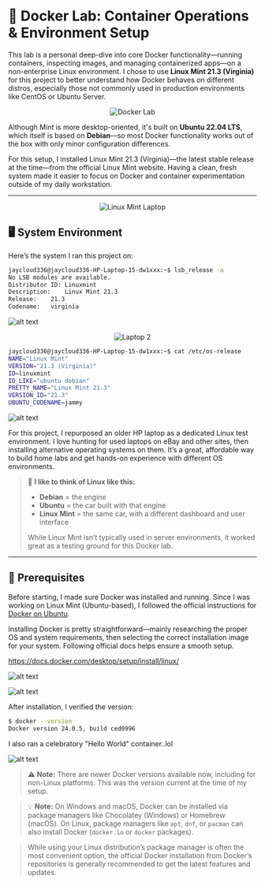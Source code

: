# 🐳 Docker Lab: Container Operations & Environment Setup

This lab is a personal deep-dive into core Docker functionality—running containers, inspecting images, and managing containerized apps—on a non-enterprise Linux environment. I chose to use **Linux Mint 21.3 (Virginia)** for this project to better understand how Docker behaves on different distros, especially those not commonly used in production environments like CentOS or Ubuntu Server.
<p align="center">
  <img src="assets/images/lm.png" alt="Docker Lab" />
</p>


Although Mint is more desktop-oriented, it's built on **Ubuntu 22.04 LTS**, which itself is based on **Debian**—so most Docker functionality works out of the box with only minor configuration differences.

For this setup, I installed Linux Mint 21.3 (Virginia)—the latest stable release at the time—from the official Linux Mint website. Having a clean, fresh system made it easier to focus on Docker and container experimentation outside of my daily workstation.

---
<p align="center">
  <img src="assets/images/lm_laptop.jpg" alt="Linux Mint Laptop" />
</p>


## 🖥️ System Environment

Here’s the system I ran this project on:

```bash
jaycloud336@jaycloud336-HP-Laptop-15-dw1xxx:~$ lsb_release -a
No LSB modules are available.
Distributor ID:	Linuxmint
Description:	Linux Mint 21.3
Release:	21.3
Codename:	virginia
```
![alt text](assets/images/linux_mint.png)

<p align="center">
  <img src="assets/images/lm_laptop2.jpg" alt="Laptop 2" />
</p>



```bash
jaycloud336@jaycloud336-HP-Laptop-15-dw1xxx:~$ cat /etc/os-release
NAME="Linux Mint"
VERSION="21.3 (Virginia)"
ID=linuxmint
ID_LIKE="ubuntu debian"
PRETTY_NAME="Linux Mint 21.3"
VERSION_ID="21.3"
UBUNTU_CODENAME=jammy
```
![alt text](assets/images/os-release.png)

For this project, I repurposed an older HP laptop as a dedicated Linux test environment. I love hunting for used laptops on eBay and other sites, then installing alternative operating systems on them. It’s a great, affordable way to build home labs and get hands-on experience with different OS environments.


> 🧠 **I like to think of Linux like this:**
>
> - **Debian** = the engine  
> - **Ubuntu** = the car built with that engine  
> - **Linux Mint** = the same car, with a different dashboard and user interface  
>
> While Linux Mint isn’t typically used in server environments, it worked great as a testing ground for this Docker lab.

---

## 🔧 Prerequisites

Before starting, I made sure Docker was installed and running. Since I was working on Linux Mint (Ubuntu-based), I followed the official instructions for [Docker on Ubuntu](https://docs.docker.com/engine/install/ubuntu/).

Installing Docker is pretty straightforward—mainly researching the proper OS and system requirements, then selecting the correct installation image for your system. Following official docs helps ensure a smooth setup.

https://docs.docker.com/desktop/setup/install/linux/

![alt text](assets/images/dockerlinux.png)

![alt text](assets/images/dockerlinux1.png)

After installation, I verified the version:

```bash
$ docker --version
Docker version 24.0.5, build ced0996
```
I also ran a celebratory "Hello World" container..lol



![alt text](assets/images/helloworld.png)
> ⚠️ **Note:** There are newer Docker versions available now, including for non-Linux platforms. This was the version current at the time of my setup.

> 💡 **Note:** On Windows and macOS, Docker can be installed via package managers like Chocolatey (Windows) or Homebrew (macOS). On Linux, package managers like `apt`, `dnf`, or `pacman` can also install Docker (`docker.io` or `docker` packages). 

> While using your Linux distribution’s package manager is often the most convenient option, the official Docker installation from Docker’s repositories is generally recommended to get the latest features and updates.
